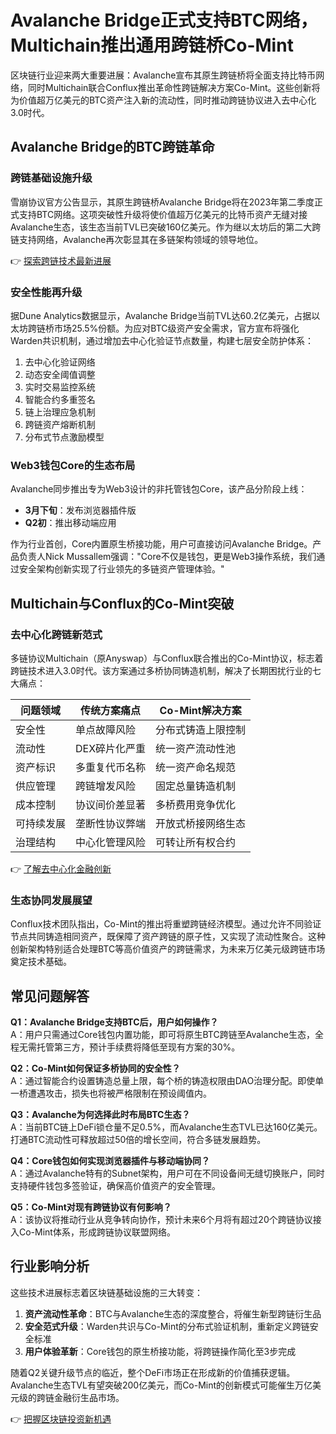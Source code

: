 # Avalanche Bridge正式支持BTC网络，Multichain推出通用跨链桥Co-Mint

区块链行业迎来两大重要进展：Avalanche宣布其原生跨链桥将全面支持比特币网络，同时Multichain联合Conflux推出革命性跨链解决方案Co-Mint。这些创新将为价值超万亿美元的BTC资产注入新的流动性，同时推动跨链协议进入去中心化3.0时代。

## Avalanche Bridge的BTC跨链革命

### 跨链基础设施升级
雪崩协议官方公告显示，其原生跨链桥Avalanche Bridge将在2023年第二季度正式支持BTC网络。这项突破性升级将使价值超万亿美元的比特币资产无缝对接Avalanche生态，该生态当前TVL已突破160亿美元。作为继以太坊后的第二大跨链支持网络，Avalanche再次彰显其在多链架构领域的领导地位。

👉 [探索跨链技术最新进展](https://bit.ly/okx_welcome)

### 安全性能再升级
据Dune Analytics数据显示，Avalanche Bridge当前TVL达60.2亿美元，占据以太坊跨链桥市场25.5%份额。为应对BTC级资产安全需求，官方宣布将强化Warden共识机制，通过增加去中心化验证节点数量，构建七层安全防护体系：  
1. 去中心化验证网络  
2. 动态安全阈值调整  
3. 实时交易监控系统  
4. 智能合约多重签名  
5. 链上治理应急机制  
6. 跨链资产熔断机制  
7. 分布式节点激励模型

### Web3钱包Core的生态布局
Avalanche同步推出专为Web3设计的非托管钱包Core，该产品分阶段上线：  
- **3月下旬**：发布浏览器插件版  
- **Q2初**：推出移动端应用  

作为行业首创，Core内置原生桥接功能，用户可直接访问Avalanche Bridge。产品负责人Nick Mussallem强调："Core不仅是钱包，更是Web3操作系统，我们通过安全架构创新实现了行业领先的多链资产管理体验。"

## Multichain与Conflux的Co-Mint突破

### 去中心化跨链新范式
多链协议Multichain（原Anyswap）与Conflux联合推出的Co-Mint协议，标志着跨链技术进入3.0时代。该方案通过多桥协同铸造机制，解决了长期困扰行业的七大痛点：

| 问题领域       | 传统方案痛点               | Co-Mint解决方案               |
|----------------|--------------------------|----------------------------|
| 安全性         | 单点故障风险              | 分布式铸造上限控制           |
| 流动性         | DEX碎片化严重              | 统一资产流动性池            |
| 资产标识       | 多重复代币名称              | 统一资产命名规范            |
| 供应管理       | 跨链增发风险              | 固定总量铸造机制              |
| 成本控制       | 协议间价差显著              | 多桥费用竞争优化              |
| 可持续发展     | 垄断性协议弊端              | 开放式桥接网络生态            |
| 治理结构       | 中心化管理风险              | 可转让所有权合约              |

👉 [了解去中心化金融创新](https://bit.ly/okx_welcome)

### 生态协同发展展望
Conflux技术团队指出，Co-Mint的推出将重塑跨链经济模型。通过允许不同验证节点共同铸造相同资产，既保障了资产跨链的原子性，又实现了流动性聚合。这种创新架构特别适合处理BTC等高价值资产的跨链需求，为未来万亿美元级跨链市场奠定技术基础。

## 常见问题解答

**Q1：Avalanche Bridge支持BTC后，用户如何操作？**  
A：用户只需通过Core钱包内置功能，即可将原生BTC跨链至Avalanche生态，全程无需托管第三方，预计手续费将降低至现有方案的30%。

**Q2：Co-Mint如何保证多桥协同的安全性？**  
A：通过智能合约设置铸造总量上限，每个桥的铸造权限由DAO治理分配。即使单一桥遭遇攻击，损失也将被严格限制在预设阈值内。

**Q3：Avalanche为何选择此时布局BTC生态？**  
A：当前BTC链上DeFi锁仓量不足0.5%，而Avalanche生态TVL已达160亿美元。打通BTC流动性可释放超过50倍的增长空间，符合多链发展趋势。

**Q4：Core钱包如何实现浏览器插件与移动端协同？**  
A：通过Avalanche特有的Subnet架构，用户可在不同设备间无缝切换账户，同时支持硬件钱包多签验证，确保高价值资产的安全管理。

**Q5：Co-Mint对现有跨链协议有何影响？**  
A：该协议将推动行业从竞争转向协作，预计未来6个月将有超过20个跨链协议接入Co-Mint体系，形成跨链协议联盟网络。

## 行业影响分析

这些技术进展标志着区块链基础设施的三大转变：  
1. **资产流动性革命**：BTC与Avalanche生态的深度整合，将催生新型跨链衍生品  
2. **安全范式升级**：Warden共识与Co-Mint的分布式验证机制，重新定义跨链安全标准  
3. **用户体验革新**：Core钱包的原生桥接功能，将跨链操作简化至3步完成  

随着Q2关键升级节点的临近，整个DeFi市场正在形成新的价值捕获逻辑。Avalanche生态TVL有望突破200亿美元，而Co-Mint的创新模式可能催生万亿美元级的跨链金融衍生品市场。

👉 [把握区块链投资新机遇](https://bit.ly/okx_welcome)